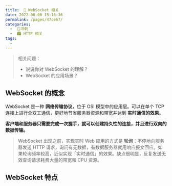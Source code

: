 ```yaml
---
title:  🍏 WebSocket 相关
date: 2022-06-06 15:16:36
permalink: /pages/47ce67/
categories:
  -  🪞冲刺
  -  🏙 HTTP 相关
tags:
  - 
---
```

> 相关问题：
>
> + 说说你对 WebSocket 的理解？
> + WebSocket 的应用场景？



## WebSocket 的概念

WebSocket 是一种 **网络传输协议**，位于 OSI 模型中的应用层。可以在单个 TCP 连接上进行全双工通信，更好地节省服务器资源和带宽并达到 **实时通信的效果**。

**客户端和服务器只需要完成一次握手，就可以创建持久性的连接，并且进行双向的数据传输。**



> WebSocket 出现之前，实现实时 Web 应用的方式是 **轮询**：不停地向服务器发送 HTTP 请求，询问有无数据，有数据服务器就用响应报文回应。如果轮询频率较高，近似实现「实时通信」的效果。缺点很明显，反复发送无效查询请求耗费大量的带宽和 CPU 资源。



## WebSocket 特点



